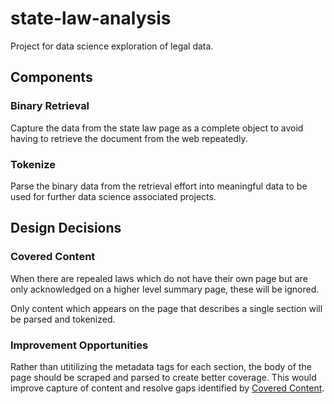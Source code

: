 # state-law-analysis

Project for data science exploration of legal data.

## Components

### Binary Retrieval

Capture the data from the state law page as a complete object to
avoid having to retrieve the document from the web repeatedly.

### Tokenize

Parse the binary data from the retrieval effort into meaningful data
to be used for further data science associated projects.

## Design Decisions

### Covered Content

When there are repealed laws which do not have their own page
but are only acknowledged on a higher level summary page,
these will be ignored.

Only content which appears on the page that describes a single
section will be parsed and tokenized.

### Improvement Opportunities

Rather than utitilizing the metadata tags for each section,
the body of the page should be scraped and parsed to create
better coverage. This would improve capture of content and
resolve gaps identified by [Covered Content](#Covered-Content).